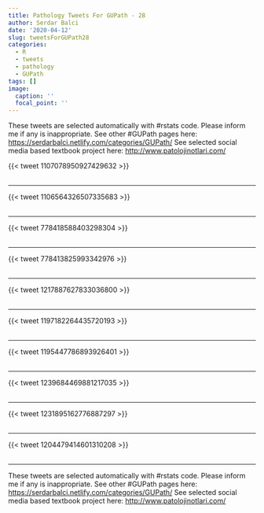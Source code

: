 ```yaml
---
title: Pathology Tweets For GUPath - 28
author: Serdar Balci
date: '2020-04-12'
slug: tweetsForGUPath28
categories:
  - R
  - tweets
  - pathology
  - GUPath
tags: []
image:
  caption: ''
  focal_point: ''
---
```



These tweets are selected automatically with #rstats code. Please inform me if any is inappropriate.
See other #GUPath pages here: https://serdarbalci.netlify.com/categories/GUPath/ 
See selected social media based textbook project here: http://www.patolojinotlari.com/

{{< tweet 1107078950927429632 >}}
<br>
<br>
<hr>
{{< tweet 1106564326507335683 >}}
<br>
<br>
<hr>
{{< tweet 778418588403298304 >}}
<br>
<br>
<hr>
{{< tweet 778413825993342976 >}}
<br>
<br>
<hr>
{{< tweet 1217887627833036800 >}}
<br>
<br>
<hr>
{{< tweet 1197182264435720193 >}}
<br>
<br>
<hr>
{{< tweet 1195447786893926401 >}}
<br>
<br>
<hr>
{{< tweet 1239684469881217035 >}}
<br>
<br>
<hr>
{{< tweet 1231895162776887297 >}}
<br>
<br>
<hr>
{{< tweet 1204479414601310208 >}}
<br>
<br>
<hr>


These tweets are selected automatically with #rstats code. Please inform me if any is inappropriate.
See other #GUPath pages here: https://serdarbalci.netlify.com/categories/GUPath/ 
See selected social media based textbook project here: http://www.patolojinotlari.com/
